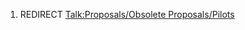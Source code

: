 1.  REDIRECT [Talk:Proposals/Obsolete
    Proposals/Pilots](Talk:Proposals/Obsolete_Proposals/Pilots "wikilink")